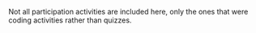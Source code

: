 Not all participation activities are included here, only the ones that were coding activities rather than quizzes.
